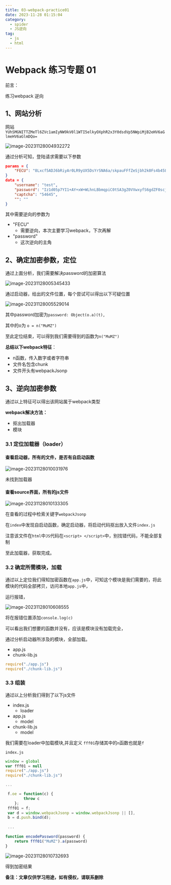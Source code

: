 ```yaml
---
title: 03-webpack-practice01
date: 2023-11-28 01:15:04
category: 
  - spider
  - JS逆向
tag: 
  - js
  - html
---
```

# Webpack 练习专题 01

前言：

练习webpack 逆向



## 1、网站分析

网站`YUhSMGNITTZMeTl6ZVc1amIyNW9kV0l1WTI5elkyOXphR2x3Y0dsdVp5NWpiMjB2eHV6aGlmeHV6aGlmDQo=`

![image-20231128004932272](00-resource/image-20231128004932272.png)

通过分析可知，登陆请求需要以下参数

```json
params = {
    "FECU": "8Lxcf5ADJ6bRiyAr0LR9yUX5DsYrSNA6a/skpauFFfZeSjbh2k0Fs4b45LvEqB1Ffk57xQ+XW215j0pG2AXuNogMmD551LWXPJlEy0hmjZMMTjZtJweKRHjFsIn6aTi+J6FmLll/zSff5z4mlniR19kcy5oPAgLeeOTNwIvp0c9NFqUBgYQfZC6DUT9hCCfL41"
}
data = {
    "username": "test",
    "password": "Iz1d05p7YI1+AY+xW+WLhnLBbmqpiC0tSA3gZ0VVwxyfS6gdZF0scjLPlZyd1nq1Fc22rBtGcCV1cBcA+jl4rqdDc4frW6NVqc5P6SG3+mhpARwDUGiuGz/SeuIj3mgs2aYu5x9p4KAhGj9zANg0MK2mcMAVNdiWcg0g1hZgy3YR2rwimJ40EYZJu4r8eLoV2ZiGRlk0aG6Ja7z1q2iFrrQYVdIb0ANaYf1MzFJc5gQa5ZUSbUgb07agCWhvAFx2jbM7LICBTSpV56IqN4+4pKMOuARdNsOLmlmPiEE0PeWDmM5hlchg+t3ChH5hutQJp0OGStszYIqaUOScEzvAMQ==",
    "captcha": "54645",
    "": ""
}
```

其中需要逆向的参数为

- "FECU"
  - 需要逆向，本次主要学习webpack，下次再解
- "password"
  - 这次逆向的主角

## 2、确定加密参数，定位

通过上面分析，我们需要解决password的加密算法

![image-20231128005345433](00-resource/image-20231128005345433.png)

通过启动器，给出的文件位置，每个尝试可以得出以下可疑位置

![image-20231128005529014](00-resource/image-20231128005529014.png)

其中password加密为`password: Object(o.a)(t),`

其中的o为 `o = n("MuMZ")`

至此定位结束，可以得到我们需要得到的函数为`n("MuMZ")`



**总结以下webpack特征**：

- n函数，传入数字或者字符串
- 文件名包含chunk
- 文件开头有webpackJsonp

## 3、逆向加密参数

通过以上特征可以得出该网站属于webpack类型

**webpack解决方法：**

- 抠出加载器
- 模块

### 3.1 定位加载器（loader）

#### **查看启动器，所有的文件，是否有自启动函数**

![image-20231128010031976](00-resource/image-20231128010031976.png)

未找到加载器

#### 查看source界面，所有的js文件

![image-20231128010133305](00-resource/image-20231128010133305.png)

在查看的过程中检索关键字`webpackJsonp`

在`index`中发现自启动函数，确定启动器，将启动代码抠出放入文件`index.js`

注意该文件在`html`中`JS`代码在`<script> </script>`中，别找错代码，不能全部复制

至此加载器，获取完成。

### 3.2 确定所需模块，加载

通过以上定位我们得知加密函数在`app.js`中，可知这个模块是我们需要的，将此模块的代码全部拷贝，访问本地`app.js`中，

运行报错，

![image-20231128010608555](00-resource/image-20231128010608555.png)

将在报错位置添加`console.log(c)`

可以看出我们想要的函数并没有，应该是模块没有加载完全，

通过分析启动器所涉及的模块，全部加载。

- app.js
- chunk-lib.js

```js
require("./app.js")
require("./chunk-lib.js")
```



### 3.3 组装

通过以上分析我们得到了以下js文件

- index.js
  - loader
- app.js
  - model
- chunk-lib.js
  - model

我们需要在loader中加载模块,并且定义 `fff01`存储其中的`n`函数也就是`f`

`index.js`

```js
window = global
var fff01 = null
require("./app.js")
require("./chunk-lib.js")

...

 f.oe = function(c) {
        throw c
    };
 fff01 = f;
 var d = window.webpackJsonp = window.webpackJsonp || [],
 b = d.push.bind(d);
 
 ...
 
function encodePassword(password) {
    return fff01("MuMZ").a(password)
}

```

![image-20231128010732693](00-resource/image-20231128010732693.png)

得到加密结果

**备注：文章仅供学习用途，如有侵权，请联系删除**